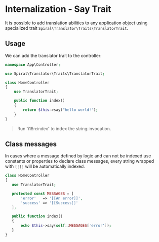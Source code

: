 # Internalization - Say Trait
It is possible to add translation abilities to any application object using specialized trait `Spiral\Translator\Traits\TranslatorTrait`.

## Usage
We can add the translator trait to the controller:

```php
namespace App\Controller;

use Spiral\Translator\Traits\TranslatorTrait;

class HomeController
{
    use TranslatorTrait;

    public function index()
    {
        return $this->say("hello world!");
    }
}
```

> Run 'i18n:index' to index the string invocation.

## Class messages
In cases where a message defined by logic and can not be indexed use constants or properties to declare class messages,
every string wrapped with `[[]]` will be automatically indexed.
 
 ```php
class HomeController 
{
    use TranslatorTrait;

    protected const MESSAGES = [
        'error'   => '[[An error]]',
        'success' => '[[Success]]'
    ];

    public function index()
    {
        echo $this->say(self::MESSAGES['error']);
    }
}
 ```
